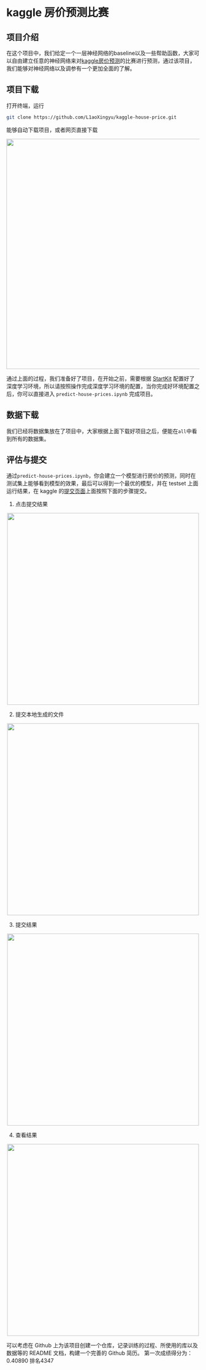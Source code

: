 # kaggle 房价预测比赛

## 项目介绍

在这个项目中，我们给定一个一层神经网络的baseline以及一些帮助函数，大家可以自由建立任意的神经网络来对[kaggle房价预测](https://www.kaggle.com/c/house-prices-advanced-regression-techniques)的比赛进行预测，通过该项目，我们能够对神经网络以及调参有一个更加全面的了解。

## 项目下载

打开终端，运行
```bash
git clone https://github.com/L1aoXingyu/kaggle-house-price.git
```
能够自动下载项目，或者网页直接下载

<div align=center>
<img src='https://ws1.sinaimg.cn/large/006tNbRwly1fw46x2kesfj30ti0aldgb.jpg' width='600'>
</div>

通过上面的过程，我们准备好了项目，在开始之前，需要根据 [StartKit](https://github.com/sharedeeply/DeepLearning-StartKit) 配置好了深度学习环境，所以请按照操作完成深度学习环境的配置，当你完成好环境配置之后，你可以直接进入 `predict-house-prices.ipynb` 完成项目。

## 数据下载
我们已经将数据集放在了项目中，大家根据上面下载好项目之后，便能在`all`中看到所有的数据集。

## 评估与提交

通过`predict-house-prices.ipynb`，你会建立一个模型进行房价的预测，同时在测试集上能够看到模型的效果，最后可以得到一个最优的模型，并在 testset 上面运行结果，在 kaggle 的[提交页面](https://www.kaggle.com/c/house-prices-advanced-regression-techniques)上面按照下面的步骤提交。

1. 点击提交结果

<div align=center>
<img src='https://ws1.sinaimg.cn/large/006tNbRwly1fw46qul9fgj30vk0o9jtf.jpg' width='500'>
</div>

2. 提交本地生成的文件

<div align=center>
<img src='https://ws1.sinaimg.cn/large/006tNbRwly1fw46r2epp9j30tr0c50t6.jpg' width='500'>
</div>

3. 提交结果

<div align=center>
<img src='https://ws2.sinaimg.cn/large/006tNbRwly1fw46rclzw5j30x20j8mxq.jpg' width='500'>
</div>

4. 查看结果

<div align=center>
<img src='https://ws1.sinaimg.cn/large/006tNbRwly1fw46ryv28rj30sk0ln0tw.jpg' width='500'>
</div>

可以考虑在 Github 上为该项目创建一个仓库，记录训练的过程、所使用的库以及数据等的 README 文档，构建一个完善的 Github 简历。
第一次成绩得分为：0.40890 排名4347
